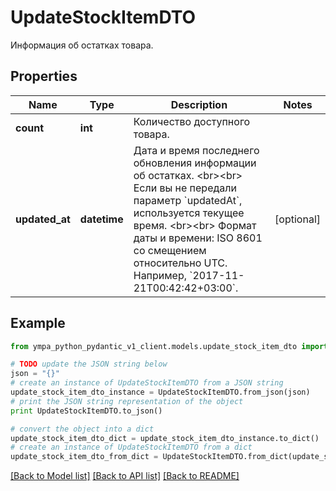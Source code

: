 # UpdateStockItemDTO

Информация об остатках товара. 

## Properties
Name | Type | Description | Notes
------------ | ------------- | ------------- | -------------
**count** | **int** | Количество доступного товара.  | 
**updated_at** | **datetime** | Дата и время последнего обновления информации об остатках. &lt;br&gt;&lt;br&gt; Если вы не передали параметр &#x60;updatedAt&#x60;, используется текущее время. &lt;br&gt;&lt;br&gt; Формат даты и времени: ISO 8601 со смещением относительно UTC. Например, &#x60;2017-11-21T00:42:42+03:00&#x60;.  | [optional] 

## Example

```python
from ympa_python_pydantic_v1_client.models.update_stock_item_dto import UpdateStockItemDTO

# TODO update the JSON string below
json = "{}"
# create an instance of UpdateStockItemDTO from a JSON string
update_stock_item_dto_instance = UpdateStockItemDTO.from_json(json)
# print the JSON string representation of the object
print UpdateStockItemDTO.to_json()

# convert the object into a dict
update_stock_item_dto_dict = update_stock_item_dto_instance.to_dict()
# create an instance of UpdateStockItemDTO from a dict
update_stock_item_dto_from_dict = UpdateStockItemDTO.from_dict(update_stock_item_dto_dict)
```
[[Back to Model list]](../README.md#documentation-for-models) [[Back to API list]](../README.md#documentation-for-api-endpoints) [[Back to README]](../README.md)


